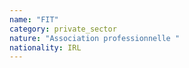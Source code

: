 ```yaml
---
name: "FIT"
category: private_sector
nature: "Association professionnelle "
nationality: IRL
---
```

    